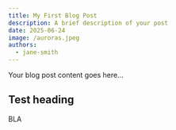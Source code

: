 ```yaml
---
title: My First Blog Post
description: A brief description of your post
date: 2025-06-24
image: /auroras.jpeg
authors:
  - jane-smith
---
```


Your blog post content goes here...

## Test heading

BLA
